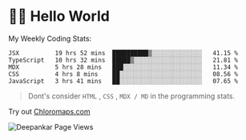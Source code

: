 # 👋🏽 Hello World 

<!--![Deepankar's github stats](https://github-readme-stats.vercel.app/api?username=Deep-Codes&count_private=true&show_icons=true&theme=radical)-->
My Weekly Coding Stats:

<!--START_SECTION:waka-->
```text
JSX          19 hrs 52 mins  ██████████▒░░░░░░░░░░░░░░   41.15 % 
TypeScript   10 hrs 32 mins  █████▒░░░░░░░░░░░░░░░░░░░   21.81 % 
MDX          5 hrs 28 mins   ███░░░░░░░░░░░░░░░░░░░░░░   11.34 % 
CSS          4 hrs 8 mins    ██░░░░░░░░░░░░░░░░░░░░░░░   08.56 % 
JavaScript   3 hrs 41 mins   ██░░░░░░░░░░░░░░░░░░░░░░░   07.65 % 
```
<!--END_SECTION:waka-->

> Dont's consider `HTML` , `CSS` , `MDX / MD` in the programming stats.

Try out [Chloromaps.com](https://www.chloromaps.com/)

<p align="left"> <img src="https://komarev.com/ghpvc/?username=Deep-Codes&label=Views&color=blue&style=plastic" alt="Deepankar Page Views" /> </p>
